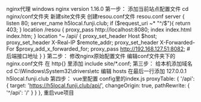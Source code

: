 nginx代理
windows nginx version 1.16.0
第一步：
添加当前站点配置文件
cd nginx/conf文件夹  新建site文件夹  创建resou.conf文件
resou.conf
server {
    listen 80;
    server_name h5local.funji.club;
    if ($request_uri ~* "^/$"){
        return 403;
    }
    location /resou {
        proxy_pass http://localhost:8080;
        index  index.html index.htm;
    }
   location ^~ /api/ {
        proxy_set_header Host $host;
        proxy_set_header X-Real-IP  $remote_addr;
        proxy_set_header X-Forwarded-For $proxy_add_x_forwarded_for;
        proxy_pass http://192.168.127.51:8082;   # 后端接口地址
    }
}
第二步：
修改nginx原始配置文件
编辑conf文件夹下的nginx.conf文件
在 http{} 里添加 include site/*.conf;
第三步：
给本机添加域名
cd C:\Windows\System32\drivers\etc
编辑 hosts
在最后一行添加
127.0.0.1 h5local.funji.club
第四步：
vue里配置
config里的index.js
proxyTable: {
      '/api': {
        target: 'https://h5local.funji.club/api/',
        changeOrigin: true,
        pathRewrite: {
          '^/api': '/'
        }
      }
},
重启vue项目